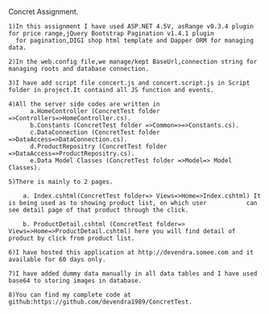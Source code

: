 

Concret Assignment.

    1)In this assignment I have used ASP.NET 4.5V, asRange v0.3.4 plugin for price range,jQuery Bootstrap Pagination v1.4.1 plugin
      for pagination,DIGI shop html template and Dapper ORM for managing data.

    2)In the web.config file,we manage/kept BaseUrl,connection string for managing roots and database connection.

    3)I have add script file concert.js and concert.script.js in Script folder in project.It containd all JS function and events.

    4)All the server side codes are written in 
	      a.HomeController (ConcretTest folder =>Controllers=>HomeController.cs).
	      b.Constants (ConcretTest folder =>Common=>=>Constants.cs).
	      c.DataConnection (ConcretTest folder =>DataAccess=>DataConnection.cs).
	      d.ProductRepositry (ConcretTest folder =>DataAccess=>ProductRepositry.cs).
	      e.Data Model Classes (ConcretTest folder =>Model=> Model Classes).

    5)There is mainly to 2 pages.

    	a. Index.cshtml(ConcretTest folder=> Views=>Home=>Index.cshtml) It is being used as to showing product list, on which user           can see detail page of that product through the click.

    	b. ProductDetail.cshtml (ConcretTest folder=> Views=>Home=>ProductDetail.cshtml) here you will find detail of product by click from product list.

    6)I have hosted this application at http://devendra.somee.com and it available for 60 days only.

    7)I have added dummy data manually in all data tables and I have used base64 to storing images in database. 

    8)You can find my complete code at github:https://github.com/devendra1989/ConcretTest.
    


